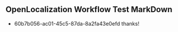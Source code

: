 ## OpenLocalization Workflow Test MarkDown
* 60b7b056-ac01-45c5-87da-8a2fa43e0efd thanks!

<!--HONumber=Aug16_HO3-->


